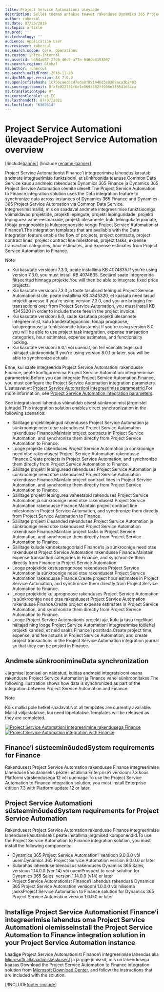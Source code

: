 ```yaml
---
title: Project Service Automationi ülevaade
description: Selles teemas antakse teavet rakenduse Dynamics 365 Project Service Automation rakendusse Dynamics 365 Finance integreerimise lahenduse kohta.
author: ruhercul
ms.date: 07/25/2019
ms.topic: article
ms.prod: ''
ms.technology: ''
audience: Application User
ms.reviewer: ruhercul
ms.search.scope: Core, Operations
ms.custom: intro-internal
ms.assetid: b454ad57-2fd6-46c9-a77e-646de4153067
ms.search.region: Global
ms.author: ruhercul
ms.search.validFrom: 2016-11-28
ms.dyn365.ops.version: AX 7.0.0
ms.openlocfilehash: 1c756caec6cd7eda8f891446d3e8309aca3b2482
ms.sourcegitcommit: 0fafe022731f0e1e8693382ff906e3f8541d34ca
ms.translationtype: HT
ms.contentlocale: et-EE
ms.lasthandoff: 07/07/2021
ms.locfileid: "6369614"
---
```

# <a name="project-service-automation-overview"></a><span data-ttu-id="d3dd0-103">Project Service Automationi ülevaade</span><span class="sxs-lookup"><span data-stu-id="d3dd0-103">Project Service Automation overview</span></span>

[!include[banner](../includes/banner.md)]
[!include [rename-banner](~/includes/cc-data-platform-banner.md)]

<span data-ttu-id="d3dd0-104">Project Service Automationist Finance’i integreerimise lahendus kasutab andmete integreerimise funktsiooni, et sünkroonida teenuse Common Data Service kaudu andmeid rakenduste Dynamics 365 Finance ja Dynamics 365 Project Service Automation olemite üleselt.</span><span class="sxs-lookup"><span data-stu-id="d3dd0-104">The Project Service Automation to Finance integration solution uses the Data integration feature to synchronize data across instances of Dynamics 365 Finance and Dynamics 365 Project Service Automation via Common Data Service.</span></span> <span data-ttu-id="d3dd0-105">Integreerimismallid, mis on saadaval andmete integreerimise funktsiooniga, võimaldavad projektide, projekti lepingute, projekti lepinguridade, projekti lepingurea vahe-eesmärkide, projekti ülesannete, kulu tehingukategooriate, tööaja prognooside ja kuluprognooside voogu Project Service Automationist Finance’i.</span><span class="sxs-lookup"><span data-stu-id="d3dd0-105">The integration templates that are available with the Data integration feature enable the flow of projects, project contracts, project contract lines, project contract line milestones, project tasks, expense transaction categories, hour estimates, and expense estimates from Project Service Automation to Finance.</span></span>

> [!NOTE]
> - <span data-ttu-id="d3dd0-106">Kui kasutate versiooni 7.3.0, peate installima KB 4074835.</span><span class="sxs-lookup"><span data-stu-id="d3dd0-106">If you're using version 7.3.0, you must install KB 4074835.</span></span> <span data-ttu-id="d3dd0-107">Seejärel saate integreerida fikseeritud hinnaga projekte.</span><span class="sxs-lookup"><span data-stu-id="d3dd0-107">You will then be able to integrate fixed price projects.</span></span>
> - <span data-ttu-id="d3dd0-108">Kui kasutate versiooni 7.3.0 ja toote tasulised tehingud Project Service Automationist üle, peate installima KB 4345320, et kaasata need tasud projekti arvesse.</span><span class="sxs-lookup"><span data-stu-id="d3dd0-108">If you're using version 7.3.0, and you are bringing fee transactions over from Project Service Automation, you must install KB 4345320 in order to include those fees in the project invoice.</span></span>
> - <span data-ttu-id="d3dd0-109">Kui kasutate versiooni 8.0, saate kasutada projekti ülesannete integreerimist, kulu kandekategooriaid, tööaja prognoose, kuluprognoose ja funktsioonide lukustamist.</span><span class="sxs-lookup"><span data-stu-id="d3dd0-109">If you're using version 8.0, you will be able to use project task integration, expense transaction categories, hour estimates, expense estimates, and functionality locking.</span></span>
> - <span data-ttu-id="d3dd0-110">Kui kasutate versiooni 8.0.1 või uuemat, on teil võimalik tegelikud näitajad sünkroonida.</span><span class="sxs-lookup"><span data-stu-id="d3dd0-110">If you're using version 8.0.1 or later, you will be able to synchronize actuals.</span></span>

<span data-ttu-id="d3dd0-111">Enne, kui saate integreerida Project Service Automationi rakendusse Finance, peate konfigureerima Project Service Automationi integreerimise parameetrid.</span><span class="sxs-lookup"><span data-stu-id="d3dd0-111">Before you can integrate Project Service Automation Finance, you must configure the Project Service Automation integration parameters.</span></span> <span data-ttu-id="d3dd0-112">Lisateavet vt: [Project Service Automationi integreerimise parameetrid](PSA-parameters.md).</span><span class="sxs-lookup"><span data-stu-id="d3dd0-112">For more information, see [Project Service Automation integration parameters](PSA-parameters.md).</span></span>

<span data-ttu-id="d3dd0-113">See integratsiooni lahendus võimaldab otsest sünkroonimist järgmistel juhtudel.</span><span class="sxs-lookup"><span data-stu-id="d3dd0-113">This integration solution enables direct synchronization in the following scenarios:</span></span>

- <span data-ttu-id="d3dd0-114">Säilitage projektilepingud rakenduses Project Service Automation ja sünkroonige need otse rakendusest Project Service Automation rakendusse Finance.</span><span class="sxs-lookup"><span data-stu-id="d3dd0-114">Maintain project contracts in Project Service Automation, and synchronize them directly from Project Service Automation to Finance.</span></span>
- <span data-ttu-id="d3dd0-115">Looge projekte rakenduses Project Service Automation ja sünkroonige need otse rakendusest Project Service Automation rakendusse Finance.</span><span class="sxs-lookup"><span data-stu-id="d3dd0-115">Create projects in Project Service Automation, and synchronize them directly from Project Service Automation to Finance.</span></span>
- <span data-ttu-id="d3dd0-116">Säilitage projekti lepinguread rakenduses Project Service Automation ja sünkroonige need otse rakendusest Project Service Automation rakendusse Finance.</span><span class="sxs-lookup"><span data-stu-id="d3dd0-116">Maintain project contract lines in Project Service Automation, and synchronize them directly from Project Service Automation to Finance.</span></span>
- <span data-ttu-id="d3dd0-117">Säilitage projekti lepingurea vaheetapid rakenduses Project Service Automation ja sünkroonige need otse rakendusest Project Service Automation rakendusse Finance.</span><span class="sxs-lookup"><span data-stu-id="d3dd0-117">Maintain project contract line milestones in Project Service Automation, and synchronize them directly from Project Service Automation to Finance.</span></span>
- <span data-ttu-id="d3dd0-118">Säilitage projekti ülesanded rakenduses Project Service Automation ja sünkroonige need otse rakendusest Project Service Automation rakendusse Finance.</span><span class="sxs-lookup"><span data-stu-id="d3dd0-118">Maintain project tasks in Project Service Automation, and synchronize them directly from Project Service Automation to Finance.</span></span>
- <span data-ttu-id="d3dd0-119">Säilitage kulude kandekategooriaid Finance’is ja sünkroonige need otse rakendusest Project Service Automation rakendusse Finance.</span><span class="sxs-lookup"><span data-stu-id="d3dd0-119">Maintain expense transaction categories in Finance, and synchronize them directly from Finance to Project Service Automation.</span></span>
- <span data-ttu-id="d3dd0-120">Looge projektide kestusprognoose rakenduses Project Service Automation ja sünkroonige need otse rakendusest Project Service Automation rakendusse Finance.</span><span class="sxs-lookup"><span data-stu-id="d3dd0-120">Create project hour estimates in Project Service Automation, and synchronize them directly from Project Service Automation to Finance.</span></span>
- <span data-ttu-id="d3dd0-121">Looge projektide kuluprognoose rakenduses Project Service Automation ja sünkroonige need otse rakendusest Project Service Automation rakendusse Finance.</span><span class="sxs-lookup"><span data-stu-id="d3dd0-121">Create project expense estimates in Project Service Automation, and synchronize them directly from Project Service Automation to Finance.</span></span>
- <span data-ttu-id="d3dd0-122">Looge Project Service Automationis projekti aja, kulu ja tasu tegelikud näitajad ning looge Project Service Automationi integreerimise töölehel projekti kanded, et neid saaks Finance’i postitada.</span><span class="sxs-lookup"><span data-stu-id="d3dd0-122">Create project time, expense, and fee actuals in Project Service Automation, and create project transactions in the Project Service Automation integration journal so that they can be posted in Finance.</span></span>

## <a name="data-synchronization"></a><span data-ttu-id="d3dd0-123">Andmete sünkroonimine</span><span class="sxs-lookup"><span data-stu-id="d3dd0-123">Data synchronization</span></span>

<span data-ttu-id="d3dd0-124">Järgmisel joonisel on näidatud, kuidas andmeid integratsiooni osana rakenduste Project Service Automation ja Finance vahel sünkroonitakse.</span><span class="sxs-lookup"><span data-stu-id="d3dd0-124">The following illustration shows how data is synchronized as part of the integration between Project Service Automation and Finance.</span></span>

> [!NOTE]
> <span data-ttu-id="d3dd0-125">Kõik mallid pole hetkel saadaval.</span><span class="sxs-lookup"><span data-stu-id="d3dd0-125">Not all templates are currently available.</span></span> <span data-ttu-id="d3dd0-126">Mallid väljastatakse, kui need lõpetatakse.</span><span class="sxs-lookup"><span data-stu-id="d3dd0-126">Templates will be released as they are completed.</span></span>

<span data-ttu-id="d3dd0-127">[![Project Service Automationi integreerimine rakendusega Finance](./media/PSA-integration.png)](./media/PSA-integration.png)</span><span class="sxs-lookup"><span data-stu-id="d3dd0-127">[![Project Service Automation integration with Finance](./media/PSA-integration.png)](./media/PSA-integration.png)</span></span>

## <a name="system-requirements-for-finance"></a><span data-ttu-id="d3dd0-128">Finance’i süsteeminõuded</span><span class="sxs-lookup"><span data-stu-id="d3dd0-128">System requirements for Finance</span></span>

<span data-ttu-id="d3dd0-129">Rakendusest Project Service Automation rakendusse Finance integreerimise lahenduse kasutamiseks peate installima Enterprise’i versiooni 7.3 koos Platformi värskendusega 12 või uuemaga.</span><span class="sxs-lookup"><span data-stu-id="d3dd0-129">To use the Project Service Automation to Finance integration solution, you must install Enterprise edition 7.3 with Platform update 12 or later.</span></span>

## <a name="system-requirements-for-project-service-automation"></a><span data-ttu-id="d3dd0-130">Project Service Automationi süsteeminõuded</span><span class="sxs-lookup"><span data-stu-id="d3dd0-130">System requirements for Project Service Automation</span></span>

<span data-ttu-id="d3dd0-131">Rakendusest Project Service Automation rakendusse Finance integreerimise lahenduse kasutamiseks peate installima järgmised komponendid.</span><span class="sxs-lookup"><span data-stu-id="d3dd0-131">To use the Project Service Automation to Finance integration solution, you must install the following components:</span></span>

- <span data-ttu-id="d3dd0-132">Dynamics 365 Project Service Automation’i versioon 9.0.0.0 või uuem</span><span class="sxs-lookup"><span data-stu-id="d3dd0-132">Dynamics 365 Project Service Automation version 9.0.0.0 or later</span></span>
- <span data-ttu-id="d3dd0-133">Sularahas lahenduse tõenäosus rakenduses Dynamics 365 Sales, versioon 1.14.0.0 (ver 14) või uuem</span><span class="sxs-lookup"><span data-stu-id="d3dd0-133">Prospect to cash solution for Dynamics 365 Sales, version 1.14.0.0 (v14) or later</span></span>
- <span data-ttu-id="d3dd0-134">Project Service Automationist Finance’i lahendus rakenduse Dynamics 365 Project Service Automation versiooni 1.0.0.0 või hilisema jaoks</span><span class="sxs-lookup"><span data-stu-id="d3dd0-134">Project Service Automation to Finance solution for Dynamics 365 Project Service Automation version 1.0.0.0 or later</span></span>

## <a name="install-the-project-service-automation-to-finance-integration-solution-in-your-project-service-automation-instance"></a><span data-ttu-id="d3dd0-135">Installige Project Service Automationist Finance’i integreerimise lahendus oma Project Service Automationi olemisse</span><span class="sxs-lookup"><span data-stu-id="d3dd0-135">Install the Project Service Automation to Finance integration solution in your Project Service Automation instance</span></span>

<span data-ttu-id="d3dd0-136">Laadige Project Service Automationist Finance’i integreerimise lahendus alla [Microsofti allalaadimiskeskusest](https://www.microsoft.com/download/details.aspx?id=57016) ja järgige juhiseid, mis on lahendusega kaasas.</span><span class="sxs-lookup"><span data-stu-id="d3dd0-136">Download the Project Service Automation to Finance integration solution from [Microsoft Download Center](https://www.microsoft.com/download/details.aspx?id=57016), and follow the instructions that are included with the solution.</span></span>


[!INCLUDE[footer-include](../includes/footer-banner.md)]